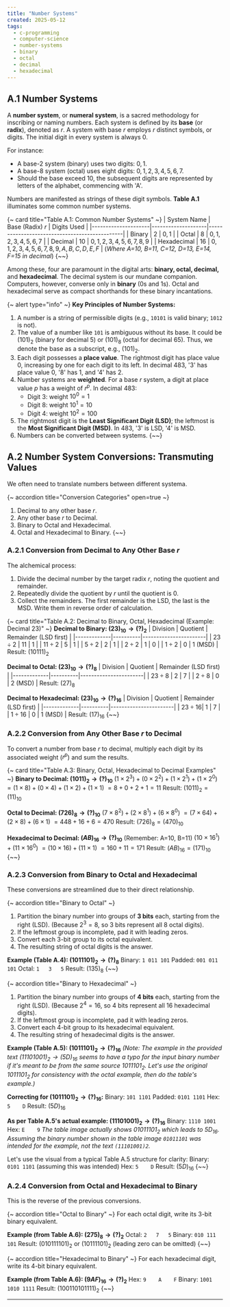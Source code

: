 ```yaml
---
title: "Number Systems"
created: 2025-05-12
tags:
  - c-programming
  - computer-science
  - number-systems
  - binary
  - octal
  - decimal
  - hexadecimal
---
```


## A.1 Number Systems

A **number system**, or **numeral system**, is a sacred methodology for inscribing or naming numbers. Each system is defined by its **base** (or **radix**), denoted as $r$. A system with base $r$ employs $r$ distinct symbols, or digits. The initial digit in every system is always $0$.

For instance:

* A base-2 system (binary) uses two digits: $0, 1$.
* A base-8 system (octal) uses eight digits: $0, 1, 2, 3, 4, 5, 6, 7$.
* Should the base exceed $10$, the subsequent digits are represented by letters of the alphabet, commencing with 'A'.

Numbers are manifested as strings of these digit symbols. **Table A.1** illuminates some common number systems.

{~ card title="Table A.1: Common Number Systems" ~}
| System Name         | Base (Radix) $r$ | Digits Used                                   |
|---------------------|--------------------|-----------------------------------------------|
| Binary              | 2                  | $0, 1$                                          |
| Octal               | 8                  | $0, 1, 2, 3, 4, 5, 6, 7$                        |
| Decimal             | 10                 | $0, 1, 2, 3, 4, 5, 6, 7, 8, 9$                  |
| Hexadecimal         | 16                 | $0, 1, 2, 3, 4, 5, 6, 7, 8, 9, A, B, C, D, E, F$ |
(*Where A=10, B=11, C=12, D=13, E=14, F=15 in decimal*)
{~~}

Among these, four are paramount in the digital arts: **binary, octal, decimal,** and **hexadecimal**. The decimal system is our mundane companion. Computers, however, converse only in **binary** (0s and 1s). Octal and hexadecimal serve as compact shorthands for these binary incantations.

{~ alert type="info" ~}
**Key Principles of Number Systems:**
1.  A number is a string of permissible digits (e.g., `10101` is valid binary; `1012` is not).
2.  The value of a number like `101` is ambiguous without its base. It could be $(101)_2$ (binary for decimal 5) or $(101)_8$ (octal for decimal 65). Thus, we denote the base as a subscript, e.g., $(101)_2$.
3.  Each digit possesses a **place value**. The rightmost digit has place value $0$, increasing by one for each digit to its left. In decimal $483$, '3' has place value $0$, '8' has $1$, and '4' has $2$.
4.  Number systems are **weighted**. For a base $r$ system, a digit at place value $p$ has a weight of $r^p$. In decimal $483$:
    * Digit 3: weight $10^0 = 1$
    * Digit 8: weight $10^1 = 10$
    * Digit 4: weight $10^2 = 100$
5.  The rightmost digit is the **Least Significant Digit (LSD)**; the leftmost is the **Most Significant Digit (MSD)**. In $483$, '3' is LSD, '4' is MSD.
6.  Numbers can be converted between systems.
{~~}

## A.2 Number System Conversions: Transmuting Values

We often need to translate numbers between different systema.

{~ accordion title="Conversion Categories" open=true ~}
1.  Decimal to any other base $r$.
2.  Any other base $r$ to Decimal.
3.  Binary to Octal and Hexadecimal.
4.  Octal and Hexadecimal to Binary.
{~~}

### A.2.1 Conversion from Decimal to Any Other Base $r$

The alchemical process:
1.  Divide the decimal number by the target radix $r$, noting the quotient and remainder.
2.  Repeatedly divide the quotient by $r$ until the quotient is $0$.
3.  Collect the remainders. The first remainder is the LSD, the last is the MSD. Write them in reverse order of calculation.

{~ card title="Table A.2: Decimal to Binary, Octal, Hexadecimal (Example: Decimal 23)" ~}
**Decimal to Binary: $(23)_{10} \rightarrow (?)_{2}$**
| Division    | Quotient | Remainder (LSD first) |
|-------------|----------|-----------------------|
| $23 \div 2$ | 11       | $1$                   |
| $11 \div 2$ | 5        | $1$                   |
| $5 \div 2$  | 2        | $1$                   |
| $2 \div 2$  | 1        | $0$                   |
| $1 \div 2$  | 0        | $1$ (MSD)             |
Result: $(10111)_2$

**Decimal to Octal: $(23)_{10} \rightarrow (?)_{8}$**
| Division    | Quotient | Remainder (LSD first) |
|-------------|----------|-----------------------|
| $23 \div 8$ | 2        | $7$                   |
| $2 \div 8$  | 0        | $2$ (MSD)             |
Result: $(27)_8$

**Decimal to Hexadecimal: $(23)_{10} \rightarrow (?)_{16}$**
| Division    | Quotient | Remainder (LSD first) |
|-------------|----------|-----------------------|
| $23 \div 16$| 1        | $7$                   |
| $1 \div 16$ | 0        | $1$ (MSD)             |
Result: $(17)_{16}$
{~~}

### A.2.2 Conversion from Any Other Base $r$ to Decimal

To convert a number from base $r$ to decimal, multiply each digit by its associated weight ($r^p$) and sum the results.

{~ card title="Table A.3: Binary, Octal, Hexadecimal to Decimal Examples" ~}
**Binary to Decimal: $(1011)_2 \rightarrow (?)_{10}$**
$(1 \times 2^3) + (0 \times 2^2) + (1 \times 2^1) + (1 \times 2^0)$
$= (1 \times 8) + (0 \times 4) + (1 \times 2) + (1 \times 1)$
$= 8 + 0 + 2 + 1 = 11$
Result: $(1011)_2 = (11)_{10}$

**Octal to Decimal: $(726)_8 \rightarrow (?)_{10}$**
$(7 \times 8^2) + (2 \times 8^1) + (6 \times 8^0)$
$= (7 \times 64) + (2 \times 8) + (6 \times 1)$
$= 448 + 16 + 6 = 470$
Result: $(726)_8 = (470)_{10}$

**Hexadecimal to Decimal: $(AB)_{16} \rightarrow (?)_{10}$**
(Remember: A=10, B=11)
$(10 \times 16^1) + (11 \times 16^0)$
$= (10 \times 16) + (11 \times 1)$
$= 160 + 11 = 171$
Result: $(AB)_{16} = (171)_{10}$
{~~}

### A.2.3 Conversion from Binary to Octal and Hexadecimal

These conversions are streamlined due to their direct relationship.

{~ accordion title="Binary to Octal" ~}
1.  Partition the binary number into groups of **3 bits** each, starting from the right (LSD). (Because $2^3 = 8$, so 3 bits represent all 8 octal digits).
2.  If the leftmost group is incomplete, pad it with leading zeros.
3.  Convert each 3-bit group to its octal equivalent.
4.  The resulting string of octal digits is the answer.

**Example (Table A.4): $(1011101)_2 \rightarrow (?)_{8}$**
Binary: `1 011 101`
Padded: `001 011 101`
Octal:    `1   3   5`
Result: $(135)_8$
{~~}

{~ accordion title="Binary to Hexadecimal" ~}
1.  Partition the binary number into groups of **4 bits** each, starting from the right (LSD). (Because $2^4 = 16$, so 4 bits represent all 16 hexadecimal digits).
2.  If the leftmost group is incomplete, pad it with leading zeros.
3.  Convert each 4-bit group to its hexadecimal equivalent.
4.  The resulting string of hexadecimal digits is the answer.

**Example (Table A.5): $(1011101)_2 \rightarrow (?)_{16}$**
*(Note: The example in the provided text $(11101001)_2 \rightarrow (5D)_{16}$ seems to have a typo for the input binary number if it's meant to be from the same source $1011101_2$. Let's use the original $1011101_2$ for consistency with the octal example, then do the table's example.)*

**Correcting for $(1011101)_2 \rightarrow (?)_{16}$:**
Binary: `101 1101`
Padded: `0101 1101`
Hex:      `5    D`
Result: $(5D)_{16}$

**As per Table A.5's actual example: $(11101001)_2 \rightarrow (?)_{16}$**
Binary: `1110 1001`
Hex:      `E    9`
*The table image actually shows $01011101_2$ which leads to $5D_{16}$. Assuming the binary number shown in the table image `01011101` was intended for the example, not the text `(11101001)2`.*

Let's use the visual from a typical Table A.5 structure for clarity:
Binary: `0101 1101` (assuming this was intended)
Hex:      `5    D`
Result: $(5D)_{16}$
{~~}

### A.2.4 Conversion from Octal and Hexadecimal to Binary

This is the reverse of the previous conversions.

{~ accordion title="Octal to Binary" ~}
For each octal digit, write its 3-bit binary equivalent.

**Example (from Table A.6): $(275)_8 \rightarrow (?)_{2}$**
Octal: `2   7   5`
Binary: `010 111 101`
Result: $(010111101)_2$ or $(10111101)_2$ (leading zero can be omitted)
{~~}

{~ accordion title="Hexadecimal to Binary" ~}
For each hexadecimal digit, write its 4-bit binary equivalent.

**Example (from Table A.6): $(9AF)_{16} \rightarrow (?)_{2}$**
Hex:    `9    A    F`
Binary: `1001 1010 1111`
Result: $(100110101111)_2$
{~~}

---
